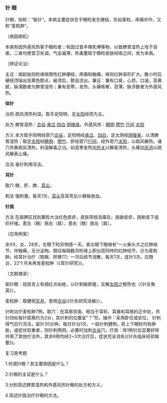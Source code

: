 ### 针 眼

针眼，俗称：“偷针”。本病主要症状在于眼睑发生硬结，形如麦粒，痒痛并作，又称“麦粒肿”。

〔病因病机〕

本病有因外感风热客于眼睑者；有因过食辛辣炙煿等物，以致脾胃湿热上攻于目者。二者均使营卫失调，气血凝滞，热毒壅阻于眼睑皮肤经络之间，发为本病。

〔辨证论治〕

主证：病起始则睑缘局限性红肿硬结，疼痛和触痛，继则红肿渐形扩大。数小时后硬结顶端出现黄色脓点，破溃后，脓自流出。兼证：兼有口臭，心烦，口渴，苔黄腻，脉濡数者为脾胃湿热；兼有恶寒，发热，头痛咳嗽，苔薄，脉浮数者为外感风热。

**体针**

治则  疏风清热利湿。取手足阳明、足[太阳](https://www.gmzyjc.com/read/zjs/zjs3.4-0.1.1.4.0.md)经而为主。

处方  脾胃湿热：[合谷](https://www.gmzyjc.com/read/zjs/zjs3.1.1-3-0.1.2.3.4.md)  [承泣](https://www.gmzyjc.com/read/zjs/zjs3.1.1-3-0.1.3.3.1.md)  [四白](https://www.gmzyjc.com/read/zjs/zjs3.1.1-3-0.1.3.3.2.md)  [阴陵泉](https://www.gmzyjc.com/read/zjs/zjs3.1.4-6-0.0.1.3.9.md)。外感风热：[睛明](https://www.gmzyjc.com/read/zjs/zjs3.1.7-8-0.0.1.3.1.md)  [攒竹](https://www.gmzyjc.com/read/zjs/zjs3.1.7-8-0.0.1.3.2.md)  [行间](https://www.gmzyjc.com/read/zjs/zjs3.1.9-12-0.0.4.3.2.md)  [太阳](https://www.gmzyjc.com/read/zjs/zjs3.4-0.1.1.4.0.md)

方义  本方取手阳明经原穴[合谷](https://www.gmzyjc.com/read/zjs/zjs3.1.1-3-0.1.2.3.4.md)，足阳明经[承泣](https://www.gmzyjc.com/read/zjs/zjs3.1.1-3-0.1.3.3.1.md)、[四白](https://www.gmzyjc.com/read/zjs/zjs3.1.1-3-0.1.3.3.2.md)，足太阴经[阴陵泉](https://www.gmzyjc.com/read/zjs/zjs3.1.4-6-0.0.1.3.9.md)，以清脾胃湿热；取足[太阳](https://www.gmzyjc.com/read/zjs/zjs3.4-0.1.1.4.0.md)经[睛明](https://www.gmzyjc.com/read/zjs/zjs3.1.7-8-0.0.1.3.1.md)、[攒竹](https://www.gmzyjc.com/read/zjs/zjs3.1.7-8-0.0.1.3.2.md)、肝经荥穴[行间](https://www.gmzyjc.com/read/zjs/zjs3.1.9-12-0.0.4.3.2.md)，经外奇穴[太阳](https://www.gmzyjc.com/read/zjs/zjs3.4-0.1.1.4.0.md)，以疏风解热。诸穴共奏疏风清热，利湿解毒之功。如恶寒发热加[外关](https://www.gmzyjc.com/read/zjs/zjs3.1.9-12-0.0.2.3.5.md)以解表清热，头痛加[风池](https://www.gmzyjc.com/read/zjs/zjs3.1.9-12-0.0.3.3.20.md)以疏风解表止痛。

治法  毫针刺用泻法。

**耳针**

取穴  眼、肝、脾、[耳尖](https://www.gmzyjc.com/read/zjs/zjs3.4-0.1.1.14.0.md)。

刺法  强刺激。每天1次，[耳尖](https://www.gmzyjc.com/read/zjs/zjs3.4-0.1.1.14.0.md)及耳壳后小静脉放血。

**针挑**

方法  在肩胛区找到粟粒大淡红色皮疹，皮肤常规消毒后，挑破皮疹，挑断皮下组织纤维。患左（眼）挑右（肩），患右（眼）挑左（肩）。

〔应用例案〕

余XX，女，28岁。左眼下睑异物感一天，查左眼下眼缘有“一火柴头大之红肿结节，伴触痛，无分泌物。既往每隔数月睑缘上即出现同样的红肿结节，诊为麦粒肿。经耳针治疗（取眼、肝脾穴）一次后结节消散，每天1次，连针3次。后随访，22个月未再发麦粒肿（《耳针研究》)。

〔文献摘录〕

偷针眼：视其背上有细红点如疮，以针刺破即瘥，实解[太阳](https://www.gmzyjc.com/read/zjs/zjs3.4-0.1.1.4.0.md)之郁热也（《针灸聚英》）。	

麦粒肿：取健侧[天井](https://www.gmzyjc.com/read/zjs/zjs3.1.9-12-0.0.2.3.10.md)，患侧[合谷](https://www.gmzyjc.com/read/zjs/zjs3.1.1-3-0.1.2.3.4.md)(《针灸研究进展》）。

针刺治疗麦粒肿7例。取穴：在耳廓背面、相当于耳轮、耳垂和耳根的正中处，共针四处每针距离约为2分，其针刺的位置呈“？”形。操作：采用卧位或坐位，
针刺得气后行泻法，留针30分钟，每日针治1次，一般针刺健侧。若上下眼睑均有肿胀，或症状较重者，则针刺两侧。必要时加刺[合谷](https://www.gmzyjc.com/read/zjs/zjs3.1.1-3-0.1.2.3.4.md)穴。疗效：除1例针后显著好转并用了其他疗法外，其余6例均经2~3次治疗后，症状完全消失(《针灸临床经验辑要》)。

复习思考题

1.何谓针眼？其主要病因是什么？

2.针眼的主证是什么？

3.分别简述脾胃湿热和外感风热针眼的处方和方义。

4.简述针挑治疗针眼的方法。
